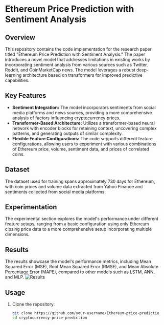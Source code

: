 # Ethereum Price Prediction with Sentiment Analysis

## Overview

This repository contains the code implementation for the research paper titled "Ethereum Price Prediction with Sentiment Analysis." The paper introduces a novel model that addresses limitations in existing works by incorporating sentiment analysis from various sources such as Twitter, Reddit, and CoinMarketCap news. The model leverages a robust deep-learning architecture based on transformers for improved predictive capabilities.

## Key Features

- **Sentiment Integration:** The model incorporates sentiments from social media platforms and news sources, providing a more comprehensive analysis of factors influencing cryptocurrency prices.
- **Transformer-Based Architecture:** Utilizes a transformer-based neural network with encoder blocks for retaining context, uncovering complex patterns, and generating outputs of similar complexity.
- **Flexible Feature Configurations:** The code supports different feature configurations, allowing users to experiment with various combinations of Ethereum price, volume, sentiment data, and prices of correlated coins.

## Dataset

The dataset used for training spans approximately 730 days for Ethereum, with coin prices and volume data extracted from Yahoo Finance and sentiments collected from social media platforms.

## Experimentation

The experimental section explores the model's performance under different feature setups, ranging from a basic configuration using only Ethereum closing price data to a more comprehensive setup incorporating multiple dimensions.

## Results

The results showcase the model's performance metrics, including Mean Squared Error (MSE), Root Mean Squared Error (RMSE), and Mean Absolute Percentage Error (MAPE), compared to other models such as LSTM, ANN, and MLP.
![Results](https://github.com/ssnyu/Ethereum-Price-Prediction/blob/main/Figures/Results.png)


## Usage

1. Clone the repository:

   ```bash
   git clone https://github.com/your-username/Ethereum-price-prediction.git
   cd cryptocurrency-price-prediction
